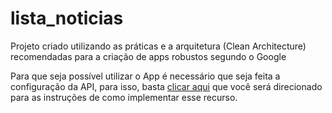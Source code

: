 # lista_noticias
 
 Projeto criado utilizando as práticas e a arquitetura (Clean Architecture) recomendadas para a criação de apps robustos segundo o Google
 
 Para que seja possível utilizar o App é necessário que seja feita a configuração da API, para isso, basta [clicar aqui](https://github.com/diogosouzas/lista_noticias_api/blob/main/README.md) que você será direcionado para as instruções de como implementar esse recurso.

